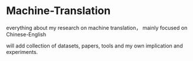 # Machine-Translation
everything about my research on machine translation， mainly focused on Chinese-English

will add collection of datasets, papers, tools and my own implication and experiments.
